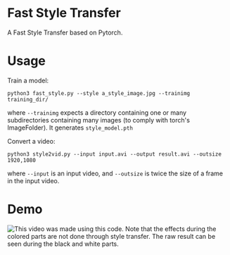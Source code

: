 # Fast Style Transfer

A Fast Style Transfer based on Pytorch.

# Usage

Train a model:

```
python3 fast_style.py --style a_style_image.jpg --trainimg training_dir/
```

where `--trainimg` expects a directory containing one or many subdirectories
containing many images (to comply with torch's ImageFolder). It generates
`style_model.pth`


Convert a video:

```
python3 style2vid.py --input input.avi --output result.avi --outsize 1920,1080
```

where `--input` is an input video, and `--outsize` is twice the size of a frame
in the input video.

# Demo

![This video](https://www.youtube.com/watch?v=TYgIBV_C-SY) was made using this
code. Note that the effects during the colored parts are not done through style
transfer. The raw result can be seen during the black and white parts.
